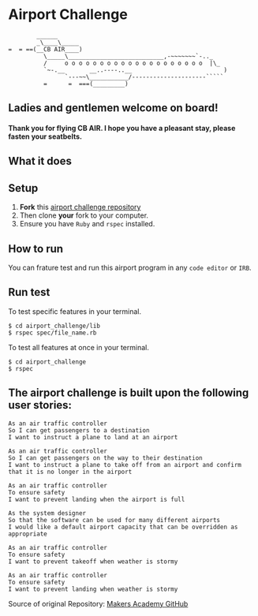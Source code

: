 Airport Challenge
=================

```
        ______
        _\____\_____
=  = ==(__CB AIR____)
          \_____\___________________________,-~~~~~~~`-.._
          /     o o o o o o o o o o o o o o o o o o o o  |\_
          `~-.__       __..----..__                          )
                `---~~\___________/---------------------`````
          =      =  ===(_________)

```
## Ladies and gentlemen welcome on board! 
#### Thank you for flying CB AIR. I hope you have a pleasant stay, please fasten your seatbelts.

## What it does

## Setup

1. **Fork** this [airport challenge repository](https://github.com/CorinneBosch/airport_challenge) 
2. Then clone **your** fork to your computer.
3. Ensure you have `Ruby` and `rspec` installed. 

## How to run

You can frature test and run this airport program in any `code editor` or `IRB`.

## Run test 

To test specific features in your terminal.
```
$ cd airport_challenge/lib
$ rspec spec/file_name.rb
```
To test all features at once in your terminal.
```
$ cd airport_challenge
$ rspec
```

## The airport challenge is built upon the following user stories:

```
As an air traffic controller 
So I can get passengers to a destination 
I want to instruct a plane to land at an airport

As an air traffic controller 
So I can get passengers on the way to their destination 
I want to instruct a plane to take off from an airport and confirm that it is no longer in the airport

As an air traffic controller 
To ensure safety 
I want to prevent landing when the airport is full 

As the system designer
So that the software can be used for many different airports
I would like a default airport capacity that can be overridden as appropriate

As an air traffic controller 
To ensure safety 
I want to prevent takeoff when weather is stormy 

As an air traffic controller 
To ensure safety 
I want to prevent landing when weather is stormy 
```

Source of original Repository: [Makers Academy GitHub](https://github.com/makersacademy/airport_challenge)